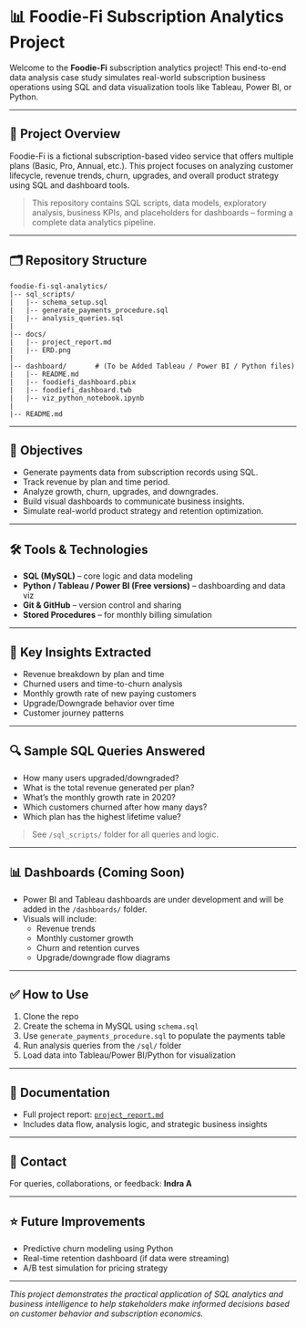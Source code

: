 # 📊 Foodie-Fi Subscription Analytics Project

Welcome to the **Foodie-Fi** subscription analytics project! This end-to-end data analysis case study simulates real-world subscription business operations using SQL and data visualization tools like Tableau, Power BI, or Python.

---

## 🚀 Project Overview

Foodie-Fi is a fictional subscription-based video service that offers multiple plans (Basic, Pro, Annual, etc.). This project focuses on analyzing customer lifecycle, revenue trends, churn, upgrades, and overall product strategy using SQL and dashboard tools.

> This repository contains SQL scripts, data models, exploratory analysis, business KPIs, and placeholders for dashboards – forming a complete data analytics pipeline.

---

## 🗂️ Repository Structure
```
foodie-fi-sql-analytics/
|-- sql_scripts/
|   |-- schema_setup.sql
|   |-- generate_payments_procedure.sql
|   |-- analysis_queries.sql
|
|-- docs/
|   |-- project_report.md
|   |-- ERD.png
|
|-- dashboard/       # (To be Added Tableau / Power BI / Python files)
|   |-- README.md
|   |-- foodiefi_dashboard.pbix
|   |-- foodiefi_dashboard.twb
|   |-- viz_python_notebook.ipynb
|
|-- README.md

```

---

## 📌 Objectives

- Generate payments data from subscription records using SQL.
- Track revenue by plan and time period.
- Analyze growth, churn, upgrades, and downgrades.
- Build visual dashboards to communicate business insights.
- Simulate real-world product strategy and retention optimization.

---

## 🛠️ Tools & Technologies

- **SQL (MySQL)** – core logic and data modeling
- **Python / Tableau / Power BI (Free versions)** – dashboarding and data viz
- **Git & GitHub** – version control and sharing
- **Stored Procedures** – for monthly billing simulation

---

## 🧠 Key Insights Extracted

- Revenue breakdown by plan and time
- Churned users and time-to-churn analysis
- Monthly growth rate of new paying customers
- Upgrade/Downgrade behavior over time
- Customer journey patterns

---

## 🔍 Sample SQL Queries Answered

- How many users upgraded/downgraded?
- What is the total revenue generated per plan?
- What’s the monthly growth rate in 2020?
- Which customers churned after how many days?
- Which plan has the highest lifetime value?

> See `/sql_scripts/` folder for all queries and logic.

---

## 📊 Dashboards (Coming Soon)

- Power BI and Tableau dashboards are under development and will be added in the `/dashboards/` folder.
- Visuals will include:
  - Revenue trends
  - Monthly customer growth
  - Churn and retention curves
  - Upgrade/downgrade flow diagrams

---

## ✅ How to Use

1. Clone the repo
2. Create the schema in MySQL using `schema.sql`
3. Use `generate_payments_procedure.sql` to populate the payments table
4. Run analysis queries from the `/sql/` folder
5. Load data into Tableau/Power BI/Python for visualization

---

## 📄 Documentation

- Full project report: [`project_report.md`](./docs/project_report.md)
- Includes data flow, analysis logic, and strategic business insights

---

## 📧 Contact

For queries, collaborations, or feedback:
**Indra A**  

---

## ⭐ Future Improvements

- Predictive churn modeling using Python
- Real-time retention dashboard (if data were streaming)
- A/B test simulation for pricing strategy

---

_This project demonstrates the practical application of SQL analytics and business intelligence to help stakeholders make informed decisions based on customer behavior and subscription economics._
